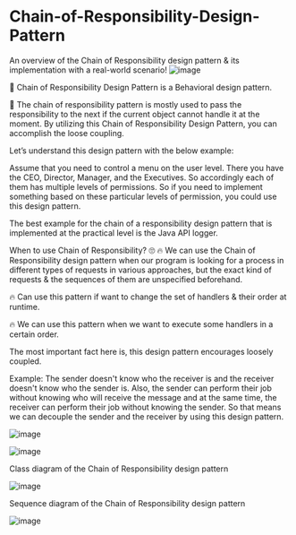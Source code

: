 # Chain-of-Responsibility-Design-Pattern

An overview of the Chain of Responsibility design pattern & its implementation with a real-world scenario!
![image](https://user-images.githubusercontent.com/86511874/194764035-1cec3cf6-1ac3-46c0-9992-840ba9298587.png)


📍 Chain of Responsibility Design Pattern is a Behavioral design pattern.

📍 The chain of responsibility pattern is mostly used to pass the responsibility to the next if the current object cannot handle it at the moment. By utilizing this Chain of Responsibility Design Pattern, you can accomplish the loose coupling.

Let’s understand this design pattern with the below example:

Assume that you need to control a menu on the user level. There you have the CEO, Director, Manager, and the Executives. So accordingly each of them has multiple levels of permissions. So if you need to implement something based on these particular levels of permission, you could use this design pattern.

The best example for the chain of a responsibility design pattern that is implemented at the practical level is the Java API logger.

When to use Chain of Responsibility? 🙄
🔥 We can use the Chain of Responsibility design pattern when our program is looking for a process in different types of requests in various approaches, but the exact kind of requests & the sequences of them are unspecified beforehand.

🔥 Can use this pattern if want to change the set of handlers & their order at runtime.

🔥 We can use this pattern when we want to execute some handlers in a certain order.

The most important fact here is, this design pattern encourages loosely coupled.

Example: The sender doesn't know who the receiver is and the receiver doesn't know who the sender is. Also, the sender can perform their job without knowing who will receive the message and at the same time, the receiver can perform their job without knowing the sender. So that means we can decouple the sender and the receiver by using this design pattern.

![image](https://user-images.githubusercontent.com/86511874/194764090-6a170738-136e-4ac6-8285-f42a4b0befe3.png)

![image](https://user-images.githubusercontent.com/86511874/194764096-c4bc72b2-a9cb-429d-8db5-c1bf7618ddbe.png)

Class diagram of the Chain of Responsibility design pattern


![image](https://user-images.githubusercontent.com/86511874/194764120-0f6a7f0e-161f-454b-bb3d-e0be71a1bd50.png)

Sequence diagram of the Chain of Responsibility design pattern

![image](https://user-images.githubusercontent.com/86511874/194764138-3963a0af-dbb6-4b63-ba37-e3132a11a4ad.png)
